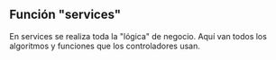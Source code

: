 ## Función "services"

En services se realiza toda la "lógica" de negocio. Aquí van todos los algoritmos y funciones que los controladores usan. 
